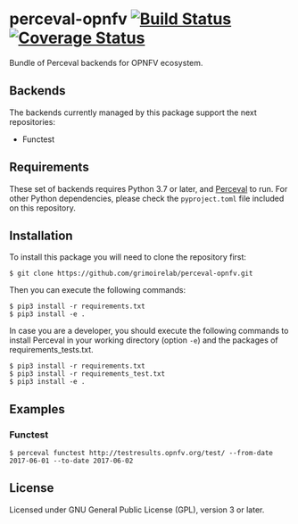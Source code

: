 # perceval-opnfv [![Build Status](https://github.com/chaoss/grimoirelab-perceval-opnfv/workflows/tests/badge.svg)](https://github.com/chaoss/grimoirelab-perceval-opnfv/actions?query=workflow:tests+branch:master+event:push) [![Coverage Status](https://img.shields.io/coveralls/chaoss/grimoirelab-perceval-opnfv.svg)](https://coveralls.io/r/chaoss/grimoirelab-perceval-opnfv?branch=master)

Bundle of Perceval backends for OPNFV ecosystem.

## Backends

The backends currently managed by this package support the next repositories:

* Functest

## Requirements

These set of backends requires Python 3.7 or later, and
[Perceval](https://github.com/chaoss/grimoirelab-perceval/) to run.
For other Python dependencies, please check the `pyproject.toml`
file included on this repository.

## Installation

To install this package you will need to clone the repository first:

```
$ git clone https://github.com/grimoirelab/perceval-opnfv.git
```

Then you can execute the following commands:
```
$ pip3 install -r requirements.txt
$ pip3 install -e .
```

In case you are a developer, you should execute the following commands to install Perceval in your working directory (option `-e`) and the packages of requirements_tests.txt.
```
$ pip3 install -r requirements.txt
$ pip3 install -r requirements_test.txt
$ pip3 install -e .
```

## Examples

### Functest

```
$ perceval functest http://testresults.opnfv.org/test/ --from-date 2017-06-01 --to-date 2017-06-02
```

## License

Licensed under GNU General Public License (GPL), version 3 or later.
